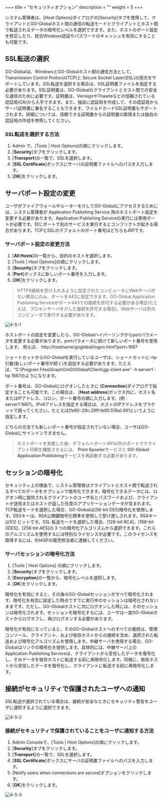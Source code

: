 +++
title = "セキュリティオプション"
description = ""
weight = 5
+++


システム管理者は、[Host Options]ダイアログの[Security]タブを使用して、クライアントとGO-Globalホスト間の通信の転送モードとクライアントとホスト間で転送されるデータの暗号化レベルを選択できます。また、ホストのポート設定を修正したり、統合Windows認証やパスワードのキャッシュを有効にすることも可能です。

## SSL転送の選択

GO-Globalは、WindowsとGO-Globalホスト間の通信方法として、Transmission Control Protocol(TCP)と Secure Socket Layer(SSL)の両方をサポートしています。SSL転送を選択する場合は、SSL証明書ファイルを指定する必要があります。SSL証明書は、GO-Globalのクライアントとホスト間での安全な通信のために必要です。証明書は、VerisignやThawteなどの信頼されている認証局(CA)から入手できます。また、独自に認証局を作成して、その認証局からサーバ証明書に署名することもできます。ワイルドカードSSL証明書もサポートされます。詳細については、信頼できる証明書からの証明書の取得または独自の認証局の作成を参照してください。

### SSL転送を選択する方法

1. Admin で、[Tools | Host Options]の順にクリックします。
2. [**Security**]タブをクリックします。
3. [**Transport**]の一覧で、SSLを選択します。
4. [**SSL Certificate**]ボックスにサーバの証明書ファイルへのパスを入力します。
5. [**OK**]をクリックします。

## サーバポート設定の変更

ユーザがファイアウォールやルーターを介してGO-Globalにアクセスするためには、システム管理者が Application Publishing Service 用のホストポート設定を変更する必要があります。Application Publishing Serviceの実行には専用ポートが必要です。同じポートで別のサービスを実行するとコンフリクトが起きる場合があります。TCPとSSLのデフォルトのポート番号はどちらも491です。

### サーバポート設定の変更方法

1. [**All Hosts**]の一覧から、目的のホストを選択します。
2. [Tools | Host Options]の順にクリックします。
3. [**Security**]タブをクリックします。
4. [**Port**]ボックスに新しいポート番号を入力します。
5. [**OK**]をクリックします。

>HTTPS接続を受け入れるように設定されたコンピュータにWebサーバがない場合にのみ、ポートを443に設定できます。GO-Global Application Publishing Serviceがポート443での接続を許可する必要がある場合(たとえば、プロキシサーバを介した接続を許可する場合)、Webサーバは別のコンピュータで実行する必要があります。

![4-5-1](/images/4-5-1.png)

ホストポートの設定を変更したら、GO-Globalハイパーリンクからportパラメータを変更する必要があります。portパラメータに続けて新しいポート番号を使用します。 例えば、 http://hostname/goglobal/logon.html?port=1667

ショートカットからGO-Globalを実行しているユーザは、ショートカットに-hp引数(新しいポート番号が続く)を追加する必要があります。たとえば、"C:\Program Files\GraphOn\GOGlobal\Client\gg-client.exe" -h server1 -hp 1667のようになります。

ポート番号は、GO-Globalにログオンしたときに [**Connection**]ダイアログで指定することも可能です。この場合は、 [**Host address**]ボックス内に、ホスト名またはIPアドレス、コロン、ポート番号の順に入力します。(例 : server1:1667)。IPv6アドレスを指定する場合は、ホストのIPアドレスをブラケットで囲ってください。たとえば[fe80::29c:29ff:fe95:519a]:491というように指定します。

どちらの方法でも新しいポート番号が指定されていない場合、ユーザはGO-Globalにサインインできません。

>ホストポートを変更した後、デフォルトポート491以外のポートでクライアント印刷を機能させるには、 **Print Spooler**サービスと **GO-Global Application Publishing**サービスを再起動する必要があります。

## セッションの暗号化

セキュリティ上の理由で、システム管理者はクライアントとホスト間で転送されるすべてのデータをオプションで暗号化できます。暗号化できるデータには、ログオン時に提供されるクライアントのユーザ名とパスワードおよび、クライアントが送信またはホストが返した任意のアプリケーションデータが含まれます。TCP転送モードを選択した場合、GO-Globalは[56-bit DES]暗号化を使用します。DESキーは、RSA公開鍵暗号化標準を使用して受け渡しされます。RSAキーは512 ビットです。SSL 転送モードを選択した場合、[128-bit RC4]、[168-bit 3DES]、[256-bit AES]の 3 つの暗号化アルゴリズムから選択できます。これらのアルゴリズムを使用するには特別なライセンスが必要です。このライセンスを取得するには、KitASPの販売担当者に連絡してください。

### サーバセッションの暗号化方法

1. [Tools | Host Options] の順にクリックします。
2. [**Security**]タブをクリックします。
3. [**Encryption**]の一覧から、暗号化レベルを選択します。
4. [**OK**]をクリックします。

暗号化を有効にすると、その後のGO-Globalセッションがすべて暗号化されます。暗号化を有効に設定した時点ですでに実行中のセッションは暗号化されないままです。ただし、GO-Globalホストに次にログオンした時には、そのセッションは暗号化されます。セッションを暗号化するには、ユーザは一度GO-Globalホストからログオフし、再びログオンする必要があります。

暗号化が有効になっていると、そのGO-Globalホストへのすべての接続は、管理コンソール、クライアント、および依存ホストからの接続を含め、選択された転送および暗号化アルゴリズムを使用します。中継サーバを使用する場合、GO-Globalはリンクの暗号化を提供します。具体的には、中継サーバ上のApplication Publishing Serviceは、クライアントから受信したデータを復号化し、そのデータを依存ホストに転送する前に再暗号化します。同様に、依存ホストから受信したデータを復号化し、クライアントに転送する前に再暗号化します。

## 接続がセキュリティで保護されたユーザへの通知

SSL転送が選択されている場合は、接続が安全なときにセキュリティ警告をユーザに通知するように選択できます。

![4-5-2](/images/4-5-2.png)

### 接続がセキュリティで保護されていることをユーザに通知する方法

1. Admin Consoleで、[Tools | Host Options]の順にクリックします。
2. [**Security**]タブをクリックします。
3. [**Transport**]の一覧で、SSLを選択します。
4. [**SSL Certificate**]ボックスにサーバの証明書ファイルへのパスを入力します。
5. [Notify users when connections are secure]オプションをクリックします。
6. [**OK**]をクリックします。

![4-5-3](/images/4-5-3.png)

